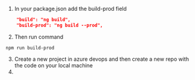1. In your package.json add the build-prod field
```json
    "build": "ng build",
    "build-prod": "ng build --prod",
```
2. Then run command
```
npm run build-prod
```
3. Create a new project in azure devops and then create a new repo with the code on your local machine
4.
